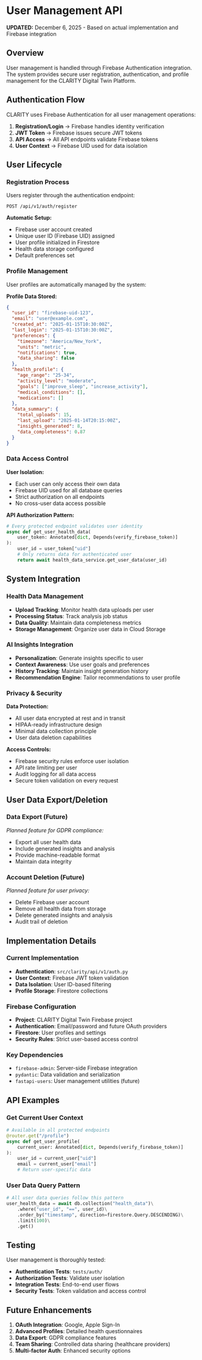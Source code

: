 # User Management API

**UPDATED:** December 6, 2025 - Based on actual implementation and Firebase integration

## Overview

User management is handled through Firebase Authentication integration. The system provides secure user registration, authentication, and profile management for the CLARITY Digital Twin Platform.

## Authentication Flow

CLARITY uses Firebase Authentication for all user management operations:

1. **Registration/Login** → Firebase handles identity verification
2. **JWT Token** → Firebase issues secure JWT tokens
3. **API Access** → All API endpoints validate Firebase tokens
4. **User Context** → Firebase UID used for data isolation

## User Lifecycle

### Registration Process

Users register through the authentication endpoint:

```http
POST /api/v1/auth/register
```

**Automatic Setup:**
- Firebase user account created
- Unique user ID (Firebase UID) assigned
- User profile initialized in Firestore
- Health data storage configured
- Default preferences set

### Profile Management

User profiles are automatically managed by the system:

**Profile Data Stored:**
```json
{
  "user_id": "firebase-uid-123",
  "email": "user@example.com", 
  "created_at": "2025-01-15T10:30:00Z",
  "last_login": "2025-01-15T10:30:00Z",
  "preferences": {
    "timezone": "America/New_York",
    "units": "metric",
    "notifications": true,
    "data_sharing": false
  },
  "health_profile": {
    "age_range": "25-34",
    "activity_level": "moderate",
    "goals": ["improve_sleep", "increase_activity"],
    "medical_conditions": [],
    "medications": []
  },
  "data_summary": {
    "total_uploads": 15,
    "last_upload": "2025-01-14T20:15:00Z",
    "insights_generated": 8,
    "data_completeness": 0.87
  }
}
```

### Data Access Control

**User Isolation:**
- Each user can only access their own data
- Firebase UID used for all database queries
- Strict authorization on all endpoints
- No cross-user data access possible

**API Authorization Pattern:**
```python
# Every protected endpoint validates user identity
async def get_user_health_data(
    user_token: Annotated[dict, Depends(verify_firebase_token)]
):
    user_id = user_token["uid"]
    # Only returns data for authenticated user
    return await health_data_service.get_user_data(user_id)
```

## System Integration

### Health Data Management
- **Upload Tracking**: Monitor health data uploads per user
- **Processing Status**: Track analysis job status
- **Data Quality**: Maintain data completeness metrics
- **Storage Management**: Organize user data in Cloud Storage

### AI Insights Integration
- **Personalization**: Generate insights specific to user
- **Context Awareness**: Use user goals and preferences
- **History Tracking**: Maintain insight generation history
- **Recommendation Engine**: Tailor recommendations to user profile

### Privacy & Security

**Data Protection:**
- All user data encrypted at rest and in transit
- HIPAA-ready infrastructure design
- Minimal data collection principle
- User data deletion capabilities

**Access Controls:**
- Firebase security rules enforce user isolation
- API rate limiting per user
- Audit logging for all data access
- Secure token validation on every request

## User Data Export/Deletion

### Data Export (Future)
*Planned feature for GDPR compliance:*
- Export all user health data
- Include generated insights and analysis
- Provide machine-readable format
- Maintain data integrity

### Account Deletion (Future)
*Planned feature for user privacy:*
- Delete Firebase user account
- Remove all health data from storage
- Delete generated insights and analysis
- Audit trail of deletion

## Implementation Details

### Current Implementation
- **Authentication**: `src/clarity/api/v1/auth.py`
- **User Context**: Firebase JWT token validation
- **Data Isolation**: User ID-based filtering
- **Profile Storage**: Firestore collections

### Firebase Configuration
- **Project**: CLARITY Digital Twin Firebase project
- **Authentication**: Email/password and future OAuth providers
- **Firestore**: User profiles and settings
- **Security Rules**: Strict user-based access control

### Key Dependencies
- `firebase-admin`: Server-side Firebase integration
- `pydantic`: Data validation and serialization
- `fastapi-users`: User management utilities (future)

## API Examples

### Get Current User Context
```python
# Available in all protected endpoints
@router.get("/profile")
async def get_user_profile(
    current_user: Annotated[dict, Depends(verify_firebase_token)]
):
    user_id = current_user["uid"]
    email = current_user["email"]
    # Return user-specific data
```

### User Data Query Pattern
```python
# All user data queries follow this pattern
user_health_data = await db.collection("health_data")\
    .where("user_id", "==", user_id)\
    .order_by("timestamp", direction=firestore.Query.DESCENDING)\
    .limit(100)\
    .get()
```

## Testing

User management is thoroughly tested:
- **Authentication Tests**: `tests/auth/`
- **Authorization Tests**: Validate user isolation
- **Integration Tests**: End-to-end user flows
- **Security Tests**: Token validation and access control

## Future Enhancements

1. **OAuth Integration**: Google, Apple Sign-In
2. **Advanced Profiles**: Detailed health questionnaires  
3. **Data Export**: GDPR compliance features
4. **Team Sharing**: Controlled data sharing (healthcare providers)
5. **Multi-factor Auth**: Enhanced security options